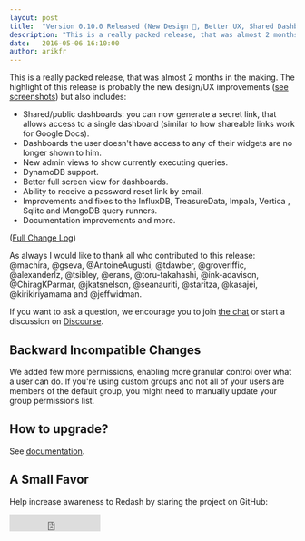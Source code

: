 ```yaml
---
layout: post
title:  "Version 0.10.0 Released (New Design 🎉, Better UX, Shared Dashboards)"
description: "This is a really packed release, that was almost 2 months in the making. The highlight of this release is probably the new design/UX improvements, but also includes:"
date:   2016-05-06 16:10:00
author: arikfr
---
```


This is a really packed release, that was almost 2 months in the making. The highlight of this release is probably the new design/UX improvements ([see screenshots](https://github.com/getredash/redash/pull/984)) but also includes:

* Shared/public dashboards: you can now generate a secret link, that allows access to a single dashboard (similar to how shareable links work for Google Docs).
* Dashboards the user doesn't have access to any of their widgets are no longer shown to him.
* New admin views to show currently executing queries.
* DynamoDB support.
* Better full screen view for dashboards.
* Ability to receive a password reset link by email.
* Improvements and fixes to the InfluxDB, TreasureData, Impala, Vertica , Sqlite and MongoDB query runners.
* Documentation improvements and more.

([Full Change Log](https://github.com/getredash/redash/releases/tag/v0.10.0.b1774))

As always I would like to thank all who contributed to this release: @machira, @gseva, @AntoineAugusti, @tdawber, @groveriffic, @alexanderlz, @tsibley, @erans, @toru-takahashi, @ink-adavison, @ChiragKParmar, @jkatsnelson, @seanauriti, @staritza, @kasajei, @kirikiriyamama and @jeffwidman.

If you want to ask a question, we encourage you to join [the chat](https://gitter.im/getredash/redash) or start a discussion on [Discourse](http://discuss.redash.io).

## Backward Incompatible Changes

We added few more permissions, enabling more granular control over what a user can do. If you're using custom groups and not all of your users are members of the default group, you might need to manually update your group permissions list.

## How to upgrade?

See [documentation](http://docs.redash.io/en/latest/upgrade.html).

## A Small Favor

Help increase awareness to Redash by staring the project on GitHub:

<iframe src="https://ghbtns.com/github-btn.html?user=getredash&amp;repo=redash&amp;type=star&amp;count=true&amp;size=large" frameborder="0" scrolling="0" width="160px" height="30px"></iframe>

